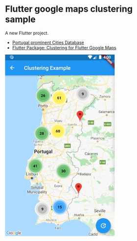 # Flutter google maps clustering sample

A new Flutter project.

- [Portugal prominent Cities Database](https://simplemaps.com/data/pt-cities)
- [Flutter Package: Clustering for Flutter Google Maps](https://pub.dev/packages/clustering_google_maps)

![screenshot](assets/images/screenshot.jpg)

